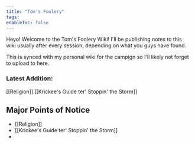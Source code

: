 ```yaml
---
title: "Tom's Foolery"
tags:
enableToc: false
---
```


Heyo! Welcome to the Tom's Foolery Wiki!
I'll be publishing notes to this wiki usually after every session, depending on what you guys have found.

This is synced with my personal wiki for the campign so I'll likely not forget to upload to here.

### Latest Addition:
[[Religion]]
[[Krickee's Guide ter' Stoppin' the Storm]]

## Major Points of Notice
- [[Religion]]
- [[Krickee's Guide ter' Stoppin' the Storm]]
- 


